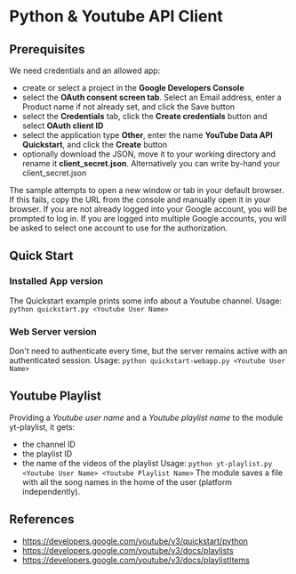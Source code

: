 # Python & Youtube API Client
## Prerequisites
We need credentials and an allowed app:
- create or select a project in the **Google Developers Console** 
- select the **OAuth consent screen tab**. Select an Email address, enter a Product name if not already set, and click the Save button
- select the **Credentials** tab, click the **Create credentials** button and select **OAuth client ID**
- select the application type **Other**, enter the name **YouTube Data API Quickstart**, and click the **Create** button
- optionally download the JSON, move it to your working directory and rename it **client_secret.json**. 
Alternatively you can write by-hand your client_secret.json

The sample attempts to open a new window or tab in your default browser. 
If this fails, copy the URL from the console and manually open it in your browser.
If you are not already logged into your Google account, you will be prompted to log in. 
If you are logged into multiple Google accounts, you will be asked to select one account to use for the authorization.

## Quick Start
### Installed App version
The Quickstart example prints some info about a Youtube channel.
Usage: `python quickstart.py <Youtube User Name>`

### Web Server version
Don't need to authenticate every time, but the server remains active with an authenticated session.
Usage: `python quickstart-webapp.py <Youtube User Name>` 

## Youtube Playlist
Providing a _Youtube user name_ and a _Youtube playlist name_ to the module yt-playlist, it gets:
- the channel ID
- the playlist ID
- the name of the videos of the playlist
Usage: `python yt-playlist.py <Youtube User Name> <Youtube Playlist Name>`
The module saves a file with all the song names in the home of the user (platform independently). 

## References
- https://developers.google.com/youtube/v3/quickstart/python
- https://developers.google.com/youtube/v3/docs/playlists
- https://developers.google.com/youtube/v3/docs/playlistItems